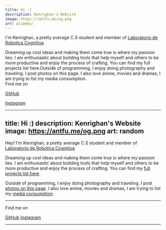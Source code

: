 ```yaml
---
title: Hi :) 
description: Kenrighan's Website 
image: https://antfu.me/og.png 
art: plumHey!
---
```

I'm Kenrighan, a pretty average C.S student and member of <a href="https://www.roboticacognitiva.mx/" target="_blank"> Laboratorio de Robotica Cognitiva</a>
<!-- Working at {NuxtLabs}Creator of {Vitest} {Slidev} {VueUse} {UnoCSS} {Elk} {Type Challenges}Core team of {Vue} {Nuxt} {Vite}Maintaining {Shiki} {Twoslash} {ESLint Stylistic}-->Dreaming up cool ideas and making them come true is where my passion lies. I am enthusiastic about building tools that help myself and others to be more productive and enjoy the process of crafting. You can find my full projects list here.Outside of programming, I enjoy doing photography and traveling. I post photos on this page. I also love anime, movies and dramas, I am trying to list my media consumption.<div flex-auto />Find me on<p flex="~ gap-2 wrap" class="mt--2!"><a href="https://github.com/yukitami" target="_blank"><span op75 i-simple-icons-github /> GitHub</a><!-- <a href="https://bsky.app/profile/antfu.me" target="_blank"><span op75 i-ri-bluesky-fill /> Bluesky</a> --><!-- <a href="https://www.threads.net/@antfu7" target="_blank"><span op75 i-ri-threads-line /> Threads</a> --><!-- <a href="https://chat.antfu.me" target="_blank"><span op75 i-simple-icons-discord /> Discord Server</a> --><!-- <a href="https://www.youtube.com/anthonyfu7" target="_blank"><span op75 i-simple-icons-youtube /> YouTube</a> --><a href="https://www.instagram.com/kenrighan" target="_blank">
<span op75 i-simple-icons-instagram /> Instagram</a><!-- <a href="https://space.bilibili.com/668380" target="_blank"><span op75 i-simple-icons-bilibili /> 哔哩哔哩</a> --></p><!-- Or mail me at <span font-mono>hi<span i-carbon-at/>antfu.me</span> --><!-- <SponsorButtons /> -->





---
title: Hi :)
description: Kenrighan's Website
image: https://antfu.me/og.png
art: random
---

Hey! I'm Kenrighan, a pretty average C.S student and member of <a href="https://www.roboticacognitiva.mx/" target="_blank"> Laboratorio de Robotica Cognitiva</a>

<!-- Working at {NuxtLabs}<br>
Creator of {Vitest} {Slidev} {VueUse} {UnoCSS} {Elk} {Type Challenges}<br>
Core team of {Vue} {Nuxt} {Vite}<br>
Maintaining {Shiki} {Twoslash} {ESLint Stylistic}
-->
Dreaming up cool ideas and making them come true is where my passion lies. I am enthusiastic about building tools that help myself and others to be more productive and enjoy the process of crafting. You can find my [full projects list here](/projects).

Outside of programming, I enjoy doing photography and traveling. I post [photos on this page](/photos). I also love anime, movies and dramas, I am trying to list my [media consumption](/media). 


<div flex-auto />

---

Find me on

<p flex="~ gap-2 wrap" class="mt--2!">
  <a href="https://github.com/yukitami" target="_blank"><span op75 i-simple-icons-github /> GitHub</a>
  <!-- <a href="https://bsky.app/profile/antfu.me" target="_blank"><span op75 i-ri-bluesky-fill /> Bluesky</a> -->
  <!-- <a href="https://www.threads.net/@antfu7" target="_blank"><span op75 i-ri-threads-line /> Threads</a> -->
  <!-- <a href="https://chat.antfu.me" target="_blank"><span op75 i-simple-icons-discord /> Discord Server</a> -->
  <!-- <a href="https://www.youtube.com/anthonyfu7" target="_blank"><span op75 i-simple-icons-youtube /> YouTube</a> -->
  <a href="https://www.instagram.com/kenrighan" target="_blank"><span op75 i-simple-icons-instagram /> Instagram</a>
  <!-- <a href="https://space.bilibili.com/668380" target="_blank"><span op75 i-simple-icons-bilibili /> 哔哩哔哩</a> -->
</p>

<!-- Or mail me at <span font-mono>hi<span i-carbon-at/>antfu.me</span> -->

---

<!-- <SponsorButtons /> -->

